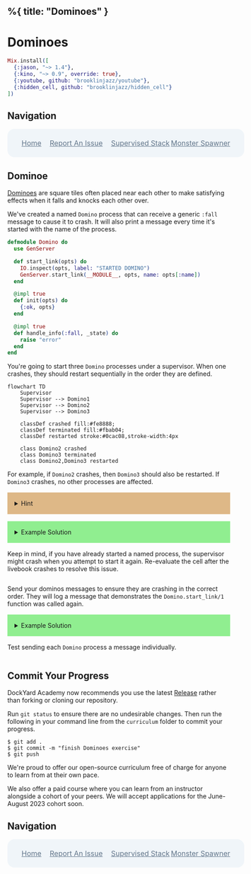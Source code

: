 %{
  title: "Dominoes"
}
---
# Dominoes

```elixir
Mix.install([
  {:jason, "~> 1.4"},
  {:kino, "~> 0.9", override: true},
  {:youtube, github: "brooklinjazz/youtube"},
  {:hidden_cell, github: "brooklinjazz/hidden_cell"}
])
```

## Navigation

<div style="display: flex; align-items: center; width: 100%; justify-content: space-between; font-size: 1rem; color: #61758a; background-color: #f0f5f9; height: 4rem; padding: 0 1rem; border-radius: 1rem;">
<div style="display: flex;">
<i class="ri-home-fill"></i>
<a style="display: flex; color: #61758a; margin-left: 1rem;" href="../start.livemd">Home</a>
</div>
<div style="display: flex;">
<i class="ri-bug-fill"></i>
<a style="display: flex; color: #61758a; margin-left: 1rem;" href="https://github.com/DockYard-Academy/curriculum/issues/new?assignees=&labels=&template=issue.md&title=Dominoes">Report An Issue</a>
</div>
<div style="display: flex;">
<i class="ri-arrow-left-fill"></i>
<a style="display: flex; color: #61758a; margin-left: 1rem;" href="../exercises/supervised_stack.livemd">Supervised Stack</a>
</div>
<div style="display: flex;">
<a style="display: flex; color: #61758a; margin-right: 1rem;" href="../exercises/monster_spawner.livemd">Monster Spawner</a>
<i class="ri-arrow-right-fill"></i>
</div>
</div>

## Dominoe

[Dominoes](https://en.wikipedia.org/wiki/Dominoes) are square tiles often placed near each other to make satisfying effects when it falls and knocks each other over.

We've created a named `Domino` process that can receive a generic `:fall` message to cause it to crash. It will also print a message every time it's started with the name of the process.

```elixir
defmodule Domino do
  use GenServer

  def start_link(opts) do
    IO.inspect(opts, label: "STARTED DOMINO")
    GenServer.start_link(__MODULE__, opts, name: opts[:name])
  end

  @impl true
  def init(opts) do
    {:ok, opts}
  end

  @impl true
  def handle_info(:fall, _state) do
    raise "error"
  end
end
```

You're going to start three `Domino` processes under a supervisor. When one crashes, they should restart sequentially in the order they are defined.

<!-- livebook:{"break_markdown":true} -->

```mermaid
flowchart TD 
    Supervisor
    Supervisor --> Domino1
    Supervisor --> Domino2
    Supervisor --> Domino3

    classDef crashed fill:#fe8888;
    classDef terminated fill:#fbab04;
    classDef restarted stroke:#0cac08,stroke-width:4px

    class Domino2 crashed
    class Domino3 terminated
    class Domino2,Domino3 restarted
```

<!-- livebook:{"break_markdown":true} -->

For example, if `Domino2` crashes, then `Domino3` should also be restarted. If `Domino3` crashes, no other processes are affected.

<details style="background-color: burlywood; padding: 1rem; margin: 1rem 0;">
<summary>Hint</summary>
Use the <code>:rest_for_one</code> strategy for your supervisor.
</details>

<details style="background-color: lightgreen; padding: 1rem; margin: 1rem 0;">
<summary>Example Solution</summary>

```elixir
children = [
  %{
    id: :domino1,
    start: {Domino, :start_link, [[name: :domino1]]}
  },
  %{
    id: :domino2,
    start: {Domino, :start_link, [[name: :domino2]]}
  },
  %{
    id: :domino3,
    start: {Domino, :start_link, [[name: :domino3]]}
  }
]

Supervisor.start_link(children, strategy: :rest_for_one)
```

</details>

Keep in mind, if you have already started a named process, the supervisor might crash when you attempt to start it again. Re-evaluate the cell after the livebook crashes to resolve this issue.

```elixir

```

Send your dominos messages to ensure they are crashing in the correct order. They will log a message that demonstrates the `Domino.start_link/1` function was called again.

<details style="background-color: lightgreen; padding: 1rem; margin: 1rem 0;">
<summary>Example Solution</summary>

Replace `:domino_name` with the name of a domino process you started in the supervisor above.

```elixir
Process.send(:domino_name, :fall, [])
```

</details>

Test sending each `Domino` process a message individually.

```elixir

```

## Commit Your Progress

DockYard Academy now recommends you use the latest [Release](https://github.com/DockYard-Academy/curriculum/releases) rather than forking or cloning our repository.

Run `git status` to ensure there are no undesirable changes.
Then run the following in your command line from the `curriculum` folder to commit your progress.

```
$ git add .
$ git commit -m "finish Dominoes exercise"
$ git push
```

We're proud to offer our open-source curriculum free of charge for anyone to learn from at their own pace.

We also offer a paid course where you can learn from an instructor alongside a cohort of your peers.
We will accept applications for the June-August 2023 cohort soon.

## Navigation

<div style="display: flex; align-items: center; width: 100%; justify-content: space-between; font-size: 1rem; color: #61758a; background-color: #f0f5f9; height: 4rem; padding: 0 1rem; border-radius: 1rem;">
<div style="display: flex;">
<i class="ri-home-fill"></i>
<a style="display: flex; color: #61758a; margin-left: 1rem;" href="../start.livemd">Home</a>
</div>
<div style="display: flex;">
<i class="ri-bug-fill"></i>
<a style="display: flex; color: #61758a; margin-left: 1rem;" href="https://github.com/DockYard-Academy/curriculum/issues/new?assignees=&labels=&template=issue.md&title=Dominoes">Report An Issue</a>
</div>
<div style="display: flex;">
<i class="ri-arrow-left-fill"></i>
<a style="display: flex; color: #61758a; margin-left: 1rem;" href="../exercises/supervised_stack.livemd">Supervised Stack</a>
</div>
<div style="display: flex;">
<a style="display: flex; color: #61758a; margin-right: 1rem;" href="../exercises/monster_spawner.livemd">Monster Spawner</a>
<i class="ri-arrow-right-fill"></i>
</div>
</div>

